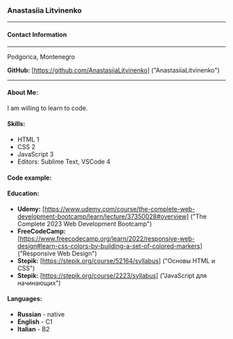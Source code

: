 ### Anastasiia Litvinenko
***
#### Contact Information
***
Podgorica, Montenegro

**GitHub:** [https://github.com/AnastasiiaLitvinenko] ("AnastasiiaLitvinenko")

***
#### About Me:
I am willing to learn to code.

#### Skills:
* HTML 1
* CSS 2
* JavaScript 3
* Editors: Sublime Text, VSCode 4

#### Code example:

#### Education:
* **Udemy:** [https://www.udemy.com/course/the-complete-web-development-bootcamp/learn/lecture/37350028#overview] ("The Complete 2023 Web Development Bootcamp")
* **FreeCodeCamp:** [https://www.freecodecamp.org/learn/2022/responsive-web-design#learn-css-colors-by-building-a-set-of-colored-markers] ("Responsive Web Design")
* **Stepik:** [https://stepik.org/course/52164/syllabus] ("Основы HTML и CSS")
* **Stepik:** [https://stepik.org/course/2223/syllabus] ("JavaScript для начинающих")

#### Languages:
* **Russian** - native
* **English** - C1
* **Italian** - B2